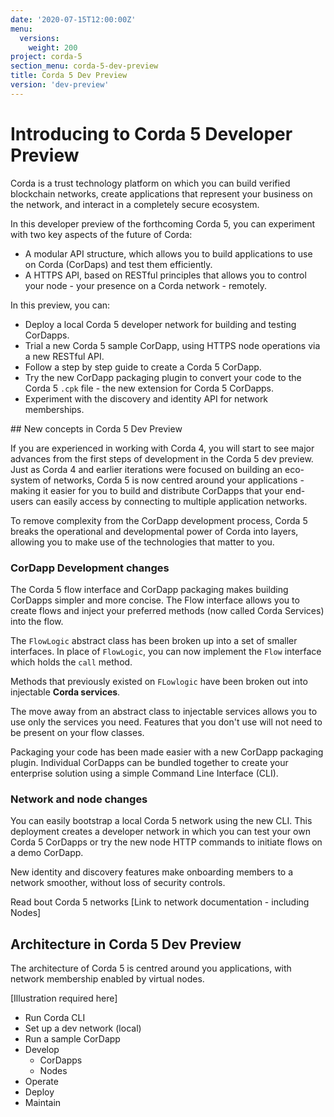 ```yaml
---
date: '2020-07-15T12:00:00Z'
menu:
  versions:
    weight: 200
project: corda-5
section_menu: corda-5-dev-preview
title: Corda 5 Dev Preview
version: 'dev-preview'
---
```


# Introducing to Corda 5 Developer Preview

Corda is a trust technology platform on which you can build verified blockchain networks, create applications that represent your business on the network, and interact in a completely secure ecosystem.

In this developer preview of the forthcoming Corda 5, you can experiment with two key aspects of the future of Corda:

* A modular API structure, which allows you to build applications to use on Corda (CorDaps) and test them efficiently.
* A HTTPS API, based on RESTful principles that allows you to control your node - your presence on a Corda network - remotely.

In this preview, you can:

* Deploy a local Corda 5 developer network for building and testing CorDapps.
* Trial a new Corda 5 sample CorDapp, using HTTPS node operations via a new RESTful API.
* Follow a step by step guide to create a Corda 5 CorDapp.
* Try the new CorDapp packaging plugin to convert your code to the Corda 5 `.cpk` file - the new extension for Corda 5 CorDapps.
* Experiment with the discovery and identity API for network memberships.

## New concepts in Corda 5 Dev Preview

If you are experienced in working with Corda 4, you will start to see major advances from the first steps of development in the Corda 5 dev preview. Just as Corda 4 and earlier iterations were focused on building an eco-system of networks, Corda 5 is now centred around your applications - making it easier for you to build and distribute CorDapps that your end-users can easily access by connecting to multiple application networks.

To remove complexity from the CorDapp development process, Corda 5 breaks the operational and developmental power of Corda into layers, allowing you to make use of the technologies that matter to you.

### CorDapp Development changes

The Corda 5 flow interface and CorDapp packaging makes building CorDapps simpler and more concise. The Flow interface allows you to create flows and inject your preferred methods (now called Corda Services) into the flow.

The `FlowLogic` abstract class has been broken up into a set of smaller interfaces.  In place of `FlowLogic`, you can now implement the `Flow` interface which holds the `call` method.

Methods that previously existed on `FLowlogic` have been broken out into injectable **Corda services**.

The move away from an abstract class to injectable services allows you to use only the services you need. Features that you don't use will not need to be present on your flow classes.

Packaging your code has been made easier with a new CorDapp packaging plugin. Individual CorDapps can be bundled together to create your enterprise solution using a simple Command Line Interface (CLI).

### Network and node changes

You can easily bootstrap a local Corda 5 network using the new CLI. This deployment creates a developer network in which you can test your own Corda 5 CorDapps or try the new node HTTP commands to initiate flows on a demo CorDapp.

New identity and discovery features make onboarding members to a network smoother, without loss of security controls.

Read bout Corda 5 networks [Link to network documentation - including Nodes]


## Architecture in Corda 5 Dev Preview

The architecture of Corda 5 is centred around you applications, with network membership enabled by virtual nodes.

[Illustration required here]

* Run Corda CLI
* Set up a dev network (local)
* Run a sample CorDapp
* Develop
  * CorDapps
  * Nodes
* Operate
* Deploy
* Maintain

